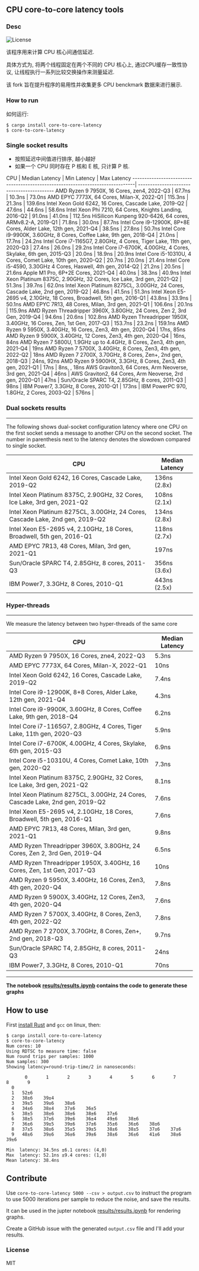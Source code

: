 CPU core-to-core latency tools
------------------------------


### Desc
![License](https://img.shields.io/badge/license-MIT-green.svg)


该程序用来计算 CPU 核心间通信延迟.  

具体方式为, 将两个线程固定在两个不同的 CPU 核心上, 通过CPU缓存一致性协议, 让线程执行一系列比较交换操作来测量延迟.

该 fork 旨在提升程序的易用性并收集更多 CPU benckmark 数据来进行展示. 



### How to run

如何运行:

```
$ cargo install core-to-core-latency
$ core-to-core-latency
```

### Single socket results 

- 按照延迟中间值进行排序, 越小越好
- 如果一个 CPU 同时存在 P 核和 E 核, 只计算 P 核.

CPU                                                                            | Median Latency | Min Latency | Max Latency 
-------------------------------------------------------------------------------| ------------------------------------------
AMD Ryzen 9 7950X, 16 Cores, zen4, 2022-Q3                                     | 67.7ns         | 10.3ns      | 73.0ns
AMD EPYC 7773X, 64 Cores, Milan-X, 2022-Q1                                     | 115.3ns        | 21.3ns      | 139.6ns
Intel Xeon Gold 6242, 16 Cores, Cascade Lake, 2019-Q2                          | 47.6ns         | 44.6ns      | 58.6ns
Intel Xeon Phi 7210, 64 Cores, Knights Landing, 2016-Q2                        | 91.0ns         | 41.0ns      | 112.5ns
HiSilicon Kunpeng 920-6426, 64 cores, ARMv8.2-A, 2019-Q1                       | 71.8ns         | 30.0ns      | 87.7ns
Intel Core i9-12900K, 8P+8E Cores, Alder Lake, 12th gen, 2021-Q4               | 38.5ns         | 27.8ns      | 50.7ns
Intel Core i9-9900K, 3.60GHz, 8 Cores, Coffee Lake, 9th gen, 2018-Q4           | 21.0ns         | 17.7ns      | 24.2ns
Intel Core i7-1165G7, 2.80GHz, 4 Cores, Tiger Lake, 11th gen, 2020-Q3          | 27.4ns         | 26.0ns      | 29.2ns
Intel Core i7-6700K, 4.00GHz, 4 Cores, Skylake, 6th gen, 2015-Q3               | 20.0ns         | 18.9ns      | 20.9ns
Intel Core i5-10310U, 4 Cores, Comet Lake, 10th gen, 2020-Q2                   | 20.7ns         | 20.0ns      | 21.4ns
Intel Core i5-4590, 3.30GHz 4 Cores, Haswell, 4th gen, 2014-Q2                 | 21.2ns         | 20.5ns      | 21.6ns
Apple M1 Pro, 6P+2E Cores, 2021-Q4                                             | 40.0ns         | 38.3ns      | 40.9ns
Intel Xeon Platinum 8375C, 2.90GHz, 32 Cores, Ice Lake, 3rd gen, 2021-Q2       | 51.3ns         | 39.7ns      | 62.0ns
Intel Xeon Platinum 8275CL, 3.00GHz, 24 Cores, Cascade Lake, 2nd gen, 2019-Q2  | 46.8ns         | 41.5ns      | 51.3ns
Intel Xeon E5-2695 v4, 2.10GHz, 18 Cores, Broadwell, 5th gen, 2016-Q1          | 43.8ns         | 33.9ns      | 50.1ns
AMD EPYC 7R13, 48 Cores, Milan, 3rd gen, 2021-Q1                               | 106.6ns        | 20.1ns      | 115.9ns 
AMD Ryzen Threadripper 3960X, 3.80GHz, 24 Cores, Zen 2, 3rd Gen, 2019-Q4       | 94.6ns         | 20.6ns      | 102.8ns 
AMD Ryzen Threadripper 1950X, 3.40GHz, 16 Cores, Zen, 1st Gen, 2017-Q3         | 153.7ns        | 23.2ns      | 159.1ns
AMD Ryzen 9 5950X, 3.40GHz, 16 Cores, Zen3, 4th gen, 2020-Q4                   | 17ns, 85ns
AMD Ryzen 9 5900X, 3.40GHz, 12 Cores, Zen3, 4th gen, 2020-Q4                   | 16ns, 84ns
AMD Ryzen 7 5800U, 1.9GHz up to 4.4GHz, 8 Cores, Zen3, 4th gen, 2021-Q4        | 19ns
AMD Ryzen 7 5700X, 3.40GHz, 8 Cores, Zen3, 4th gen, 2022-Q2                    | 18ns
AMD Ryzen 7 2700X, 3.70GHz, 8 Cores, Zen+, 2nd gen, 2018-Q3                    | 24ns, 92ns
AMD Ryzen 9 5900HX, 3.3GHz, 8 Cores, Zen3, 4th gen, 2021-Q1                    | 17ns          | 8ns, , 18ns
AWS Graviton3, 64 Cores, Arm Neoverse, 3rd gen, 2021-Q4                        | 46ns          |
AWS Graviton2, 64 Cores, Arm Neoverse, 2rd gen, 2020-Q1                        | 47ns          |
Sun/Oracle SPARC T4, 2.85GHz, 8 cores, 2011-Q3                                 | 98ns          |
IBM Power7, 3.3GHz, 8 Cores, 2010-Q1                                           | 173ns         |
IBM PowerPC 970, 1.8GHz, 2 Cores, 2003-Q2                                      | 576ns         |

### Dual sockets results
---------------------

The following shows dual-socket configuration latency where one CPU on the first socket sends a message to
another CPU on the second socket.
The number in parenthesis next to the latency denotes the slowdown compared to single socket.

CPU                                                                            | Median Latency
-------------------------------------------------------------------------------| ------------------
Intel Xeon Gold 6242, 16 Cores, Cascade Lake, 2019-Q2                          | 136ns (2.8x)
Intel Xeon Platinum 8375C, 2.90GHz, 32 Cores, Ice Lake, 3rd gen, 2021-Q2       | 108ns (2.1x)
Intel Xeon Platinum 8275CL, 3.00GHz, 24 Cores, Cascade Lake, 2nd gen, 2019-Q2  | 134ns (2.8x)
Intel Xeon E5-2695 v4, 2.10GHz, 18 Cores, Broadwell, 5th gen, 2016-Q1          | 118ns (2.7x)
AMD EPYC 7R13, 48 Cores, Milan, 3rd gen, 2021-Q1                               | 197ns
Sun/Oracle SPARC T4, 2.85GHz, 8 cores, 2011-Q3                                 | 356ns (3.6x)
IBM Power7, 3.3GHz, 8 Cores, 2010-Q1                                           | 443ns (2.5x)

### Hyper-threads
-------------

We measure the latency between two hyper-threads of the same core

CPU                                                                            | Median Latency
-------------------------------------------------------------------------------| ------------------
AMD Ryzen 9 7950X, 16 Cores, zne4, 2022-Q3                                     | 5.3ns
AMD EPYC 7773X, 64 Cores, Milan-X, 2022-Q1                                     | 10ns
Intel Xeon Gold 6242, 16 Cores, Cascade Lake, 2019-Q2                          | 7.4ns
Intel Core i9-12900K, 8+8 Cores, Alder Lake, 12th gen, 2021-Q4                 | 4.3ns
Intel Core i9-9900K, 3.60GHz, 8 Cores, Coffee Lake, 9th gen, 2018-Q4           | 6.2ns
Intel Core i7-1165G7, 2.80GHz, 4 Cores, Tiger Lake, 11th gen, 2020-Q3          | 5.9ns
Intel Core i7-6700K, 4.00GHz, 4 Cores, Skylake, 6th gen, 2015-Q3               | 6.9ns
Intel Core i5-10310U, 4 Cores, Comet Lake, 10th gen, 2020-Q2                   | 7.3ns
Intel Xeon Platinum 8375C, 2.90GHz, 32 Cores, Ice Lake, 3rd gen, 2021-Q2       | 8.1ns
Intel Xeon Platinum 8275CL, 3.00GHz, 24 Cores, Cascade Lake, 2nd gen, 2019-Q2  | 7.6ns
Intel Xeon E5-2695 v4, 2.10GHz, 18 Cores, Broadwell, 5th gen, 2016-Q1          | 7.6ns
AMD EPYC 7R13, 48 Cores, Milan, 3rd gen, 2021-Q1                               | 9.8ns
AMD Ryzen Threadripper 3960X, 3.80GHz, 24 Cores, Zen 2, 3rd Gen, 2019-Q4       | 6.5ns
AMD Ryzen Threadripper 1950X, 3.40GHz, 16 Cores, Zen, 1st Gen, 2017-Q3         | 10ns
AMD Ryzen 9 5950X, 3.40GHz, 16 Cores, Zen3, 4th gen, 2020-Q4                   | 7.8ns
AMD Ryzen 9 5900X, 3.40GHz, 12 Cores, Zen3, 4th gen, 2020-Q4                   | 7.6ns
AMD Ryzen 7 5700X, 3.40GHz, 8 Cores, Zen3, 4th gen, 2022-Q2                    | 7.8ns
AMD Ryzen 7 2700X, 3.70GHz, 8 Cores, Zen+, 2nd gen, 2018-Q3                    | 9.7ns
Sun/Oracle SPARC T4, 2.85GHz, 8 cores, 2011-Q3                                 | 24ns
IBM Power7, 3.3GHz, 8 Cores, 2010-Q1                                           | 70ns

---

**The notebook [results/results.ipynb](results/results.ipynb) contains the code to generate these graphs**

How to use
----------

First [install Rust](https://www.rust-lang.org/tools/install) and `gcc` on linux, then:

```
$ cargo install core-to-core-latency
$ core-to-core-latency
Num cores: 10
Using RDTSC to measure time: false
Num round trips per samples: 1000
Num samples: 300
Showing latency=round-trip-time/2 in nanoseconds:

       0       1       2       3       4       5       6       7       8       9
  0
  1   52±6
  2   38±6    39±4
  3   39±5    39±6    38±6
  4   34±6    38±4    37±6    36±5
  5   38±5    38±6    38±6    38±6    37±6
  6   38±5    37±6    39±6    36±4    49±6    38±6
  7   36±6    39±5    39±6    37±6    35±6    36±6    38±6
  8   37±5    38±6    35±5    39±5    38±6    38±5    37±6    37±6
  9   48±6    39±6    36±6    39±6    38±6    36±6    41±6    38±6    39±6

Min  latency: 34.5ns ±6.1 cores: (4,0)
Max  latency: 52.1ns ±9.4 cores: (1,0)
Mean latency: 38.4ns
```

Contribute
-----------

Use `core-to-core-latency 5000 --csv > output.csv` to instruct the program to use
5000 iterations per sample to reduce the noise, and save the results.

It can be used in the jupter notebook [results/results.ipynb](results/results.ipynb) for rendering graphs.

Create a GitHub issue with the generated `output.csv` file and I'll add your results.

### License

MIT
